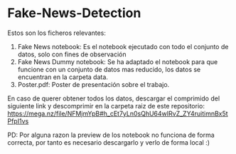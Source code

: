 # Fake-News-Detection

Estos son los ficheros relevantes:
  1. Fake News notebook: Es el notebook ejecutado con todo el conjunto de datos, solo con fines de observación
  2. Fake News Dummy notebook: Se ha adaptado el notebook para que funcione con un conjunto de datos mas reducido, los datos se encuentran en la carpeta data.
  3. Poster.pdf: Poster de presentación sobre el trabajo.

En caso de querer obtener todos los datos, descargar el comprimido del siguiente link y descomprimir en la carpeta raiz de este repositorio:
https://mega.nz/file/NFMjmYpB#h_cEt7yLn0sQhU64wIRvZ_ZY4ruitimnBx5tPfpI1vs

PD: Por alguna razon la preview de los notebook no funciona de forma correcta, por tanto es necesario descargarlo y verlo de forma local :)
